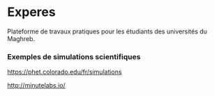 # Experes

Plateforme de travaux pratiques pour les étudiants des universités du Maghreb.

### Exemples de simulations scientifiques

https://phet.colorado.edu/fr/simulations

http://minutelabs.io/
